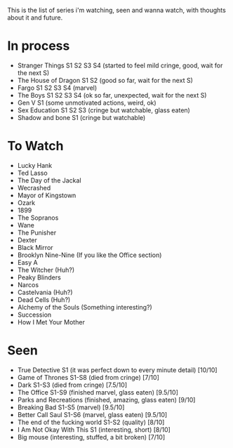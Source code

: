 This is the list of series i'm watching, seen and wanna watch, with thoughts about it and future.

# In process

- Stranger Things S1 S2 S3 S4 (started to feel mild cringe, good, wait for the next S)
- The House of Dragon S1 S2 (good so far, wait for the next S)
- Fargo S1 S2 S3 S4 (marvel)
- The Boys S1 S2 S3 S4 (ok so far, unexpected, wait for the next S)
- Gen V S1 (some unmotivated actions, weird, ok)
- Sex Education S1 S2 S3 (cringe but watchable, glass eaten)
- Shadow and bone S1 (cringe but watchable)

# To Watch

- Lucky Hank
- Ted Lasso
- The Day of the Jackal
- Wecrashed
- Mayor of Kingstown
- Ozark
- 1899
- The Sopranos
- Wane
- The Punisher
- Dexter
- Black Mirror
- Brooklyn Nine-Nine (If you like the Office section)
- Easy A
- The Witcher (Huh?)
- Peaky Blinders
- Narcos
- Castelvania (Huh?)
- Dead Cells (Huh?)
- Alchemy of the Souls (Something interesting?)
- Succession
- How I Met Your Mother

# Seen

- True Detective S1 (it was perfect down to every minute detail) [10/10]
- Game of Thrones S1-S8 (died from cringe) [7/10]
- Dark S1-S3 (died from cringe) [7.5/10]
- The Office S1-S9 (finished marvel, glass eaten) [9.5/10]
- Parks and Recreations (finished, amazing, glass eaten) [9/10]
- Breaking Bad S1-S5 (marvel) [9.5/10]
- Better Call Saul S1-S6 (marvel, glass eaten) [9.5/10]
- The end of the fucking world S1-S2 (quality) [8/10]
- I Am Not Okay With This S1 (interesting, short) [8/10]
- Big mouse (interesting, stuffed, a bit broken) [7/10]
